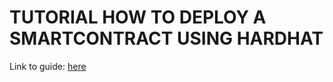 # TUTORIAL HOW TO DEPLOY A SMARTCONTRACT USING HARDHAT

Link to guide: [here](https://docs.stble.io/builders/deploy_contract_with_hardhat)
